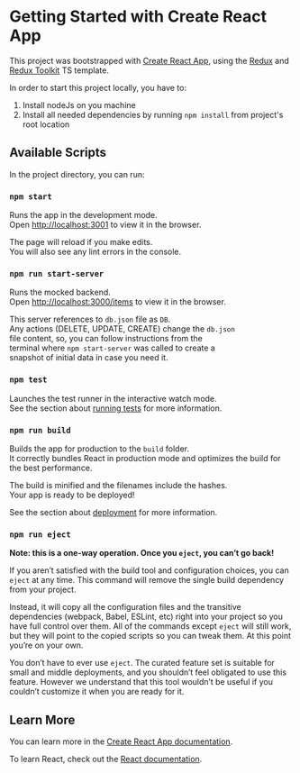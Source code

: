 # Getting Started with Create React App

This project was bootstrapped with [Create React App](https://github.com/facebook/create-react-app), using the [Redux](https://redux.js.org/) and [Redux Toolkit](https://redux-toolkit.js.org/) TS template.

In order to start this project locally, you have to:
1. Install nodeJs on you machine
2. Install all needed dependencies by running `npm install` from project's root location

## Available Scripts

In the project directory, you can run:

### `npm start`

Runs the app in the development mode.\
Open [http://localhost:3001](http://localhost:3000) to view it in the browser.

The page will reload if you make edits.\
You will also see any lint errors in the console.

### `npm run start-server`

Runs the mocked backend.\
Open [http://localhost:3000/items](http://localhost:3000) to view it in the browser.

This server references to `db.json` file as `DB`.\
Any actions (DELETE, UPDATE, CREATE) change the `db.json`\
file content, so, you can follow instructions from the\
terminal where `npm start-server` was called to create a \
snapshot of initial data in case you need it.

### `npm test`

Launches the test runner in the interactive watch mode.\
See the section about [running tests](https://facebook.github.io/create-react-app/docs/running-tests) for more information.

### `npm run build`

Builds the app for production to the `build` folder.\
It correctly bundles React in production mode and optimizes the build for the best performance.

The build is minified and the filenames include the hashes.\
Your app is ready to be deployed!

See the section about [deployment](https://facebook.github.io/create-react-app/docs/deployment) for more information.

### `npm run eject`

**Note: this is a one-way operation. Once you `eject`, you can’t go back!**

If you aren’t satisfied with the build tool and configuration choices, you can `eject` at any time. This command will remove the single build dependency from your project.

Instead, it will copy all the configuration files and the transitive dependencies (webpack, Babel, ESLint, etc) right into your project so you have full control over them. All of the commands except `eject` will still work, but they will point to the copied scripts so you can tweak them. At this point you’re on your own.

You don’t have to ever use `eject`. The curated feature set is suitable for small and middle deployments, and you shouldn’t feel obligated to use this feature. However we understand that this tool wouldn’t be useful if you couldn’t customize it when you are ready for it.

## Learn More

You can learn more in the [Create React App documentation](https://facebook.github.io/create-react-app/docs/getting-started).

To learn React, check out the [React documentation](https://reactjs.org/).
